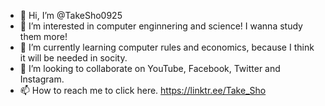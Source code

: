 - 👋 Hi, I’m @TakeSho0925
- 👀 I’m interested in computer enginnering and science! I wanna study them more! 
- 🌱 I’m currently learning computer rules and economics, because I think it will be needed in socity.
- 💞️ I’m looking to collaborate on YouTube, Facebook, Twitter and Instagram.
- 📫 How to reach me to click here. https://linktr.ee/Take_Sho

<!---
TakeSho0925/TakeSho0925 is a ✨ special ✨ repository because its `README.md` (this file) appears on your GitHub profile.
You can click the Preview link to take a look at your changes.
--->
